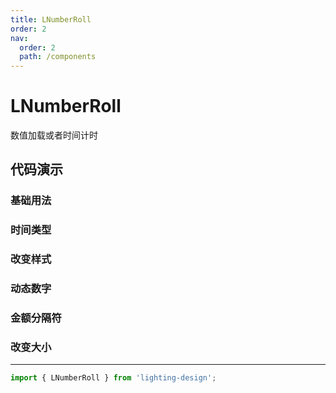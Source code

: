 ```yaml
---
title: LNumberRoll
order: 2
nav:
  order: 2
  path: /components
---
```


# LNumberRoll

数值加载或者时间计时

## 代码演示

### 基础用法

<code src="./demos/base.tsx"></code>

### 时间类型

<code src="./demos/date.tsx"></code>

### 改变样式

<code src="./demos/style.tsx"></code>

### 动态数字

<code src="./demos/dynamic.tsx"></code>

### 金额分隔符

<code src="./demos/decimal.tsx"></code>

### 改变大小

<code src="./demos/size.tsx"></code>

---

```ts
import { LNumberRoll } from 'lighting-design';
```

<API></API>
